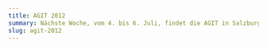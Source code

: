 ```yaml
---
title: AGIT 2012
summary: Nächste Woche, vom 4. bis 6. Juli, findet die AGIT in Salzburg statt.
slug: agit-2012
---
```

